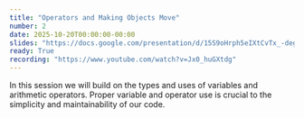 ```yaml
---
title: "Operators and Making Objects Move"
number: 2
date: 2025-10-20T00:00:00-00:00
slides: "https://docs.google.com/presentation/d/15S9oHrph5eIXtCvTx_-degEuNa3oNTftBAOEhtVcjJ8/edit?usp=sharing"
ready: True
recording: "https://www.youtube.com/watch?v=Jx0_huGXtdg"
---
```


In this session we will build on the types and uses of variables and arithmetic operators. Proper variable and operator use is crucial to the simplicity and maintainability of our code.
